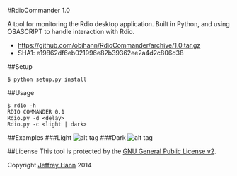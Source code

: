 #RdioCommander 1.0

A tool for monitoring the Rdio desktop application. Built in Python, and using OSASCRIPT to handle interaction with Rdio.

- https://github.com/obihann/RdioCommander/archive/1.0.tar.gz
- SHA1: e19862df6eb021996e82b39362ee2a4d2c806d38

##Setup
``` 
$ python setup.py install
```

##Usage
```
$ rdio -h
RDIO COMMANDER 0.1
Rdio.py -d <delay>
Rdio.py -c <light | dark>
```

##Examples
###Light
![alt tag](https://raw.github.com/obihann/RdioCommander/master/screenshots/light.png)
###Dark
![alt tag](https://raw.github.com/obihann/RdioCommander/master/screenshots/dark.png)

##License
This tool is protected by the [GNU General Public License v2](http://www.gnu.org/licenses/gpl-2.0.html).

Copyright [Jeffrey Hann](http://jeffreyhann.ca/) 2014
